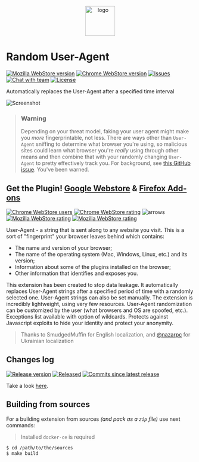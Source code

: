 <p align="center">
  <img alt="logo" src="https://cdn.rawgit.com/tarampampam/random-user-agent/544a27ed/extension/img/128x128.png" width="80" height="80" />
</p>

# Random User-Agent

[![Mozilla WebStore version][badge_mozilla_version]][link_firefox_store]
[![Chrome WebStore version][badge_websore_version]][link_google_store]
[![Issues][badge_issues]][link_issues]
[![Chat with team][badge_chat]][link_chat]
[![License][badge_license]][link_license]

Automatically replaces the User-Agent after a specified time interval

![Screenshot][link_screenshot]

> ### Warning
>
> Depending on your threat model, faking your user agent might make you _more_ fingerprintable, not less. There are ways other than `User-Agent` sniffing to determine what browser you're using, so malicious sites could learn what browser you're _really_ using through other means and then combine that with your randomly changing `User-Agent` to pretty effectively track you. For background, see [this GitHub issue](https://github.com/tarampampam/random-user-agent/issues/47). You've been warned.

## Get the Plugin! [Google Webstore][link_google_store] & [Firefox Add-ons][link_firefox_store]

[![Chrome WebStore users][badge_websore_users]][link_google_store]
[![Chrome WebStore rating][badge_websore_rating]][link_google_store]
![arrows][badge_browsers_arrows]
[![Mozilla WebStore rating][badge_mozilla_users]][link_firefox_store]
[![Mozilla WebStore rating][badge_mozilla_rating]][link_firefox_store]

User-Agent - a string that is sent along to any website you visit. This is a sort of "fingerprint" your browser leaves behind which contains:
- The name and version of your browser;
- The name of the operating system (Mac, Windows, Linux, etc.) and its version;
- Information about some of the plugins installed on the browser;
- Other information that identifies and exposes you.

This extension has been created to stop data leakage. It automatically replaces User-Agent strings after a specified period of time with a randomly selected one. User-Agent strings can also be set manually. The extension is incredibly lightweight, using very few resources. User-Agent randomization can be customized by the user (what browsers and OS are spoofed, etc.). Exceptions list available with option of wildcards. Protects against Javascript exploits to hide your identity and protect your anonymity.

> Thanks to SmudgedMuffin for English localization, and [@nazarpc](https://github.com/nazar-pc) for Ukrainian localization

## Changes log

[![Release version][badge_release_version]][link_changeslog]
[![Released][badge_release_date]][link_changeslog]
[![Commits since latest release][badge_commits_since_release]][link_commits]

Take a look [here][link_changeslog].

## Building from sources

For a building extension from sources _(and pack as a `zip` file)_ use next commands:

> Installed `docker-ce` is required

```bash
$ cd /path/to/the/sources
$ make build
```

[badge_release_version]:https://img.shields.io/github/release/tarampampam/random-user-agent.svg?style=flat-square&maxAge=120
[badge_websore_version]:https://img.shields.io/chrome-web-store/v/einpaelgookohagofgnnkcfjbkkgepnp.svg?style=for-the-badge&maxAge=120
[badge_mozilla_version]:https://img.shields.io/amo/v/random_user_agent.svg?style=for-the-badge&maxAge=120
[badge_websore_users]:https://img.shields.io/chrome-web-store/users/nimelepbpejjlbmoobocpfnjhihnpked.svg?style=flat-square&maxAge=120
[badge_websore_rating]:https://img.shields.io/chrome-web-store/rating/nimelepbpejjlbmoobocpfnjhihnpked.svg?style=flat-square&maxAge=120
[badge_browsers_arrows]:https://img.shields.io/badge/%E2%86%90%20chrome-firefox%20%E2%86%92-yellowgreen.svg?style=flat-square&maxAge=120
[badge_mozilla_users]:https://img.shields.io/amo/users/random_user_agent.svg?style=flat-square&maxAge=120
[badge_mozilla_rating]:https://img.shields.io/amo/rating/random_user_agent.svg?style=flat-square&maxAge=120
[badge_commits_since_release]:https://img.shields.io/github/commits-since/tarampampam/random-user-agent/latest.svg?style=flat-square&maxAge=120
[badge_release_date]:https://img.shields.io/github/release-date/tarampampam/random-user-agent.svg?style=flat-square&maxAge=120
[badge_issues]:https://img.shields.io/github/issues/tarampampam/random-user-agent.svg?style=for-the-badge&maxAge=120
[badge_license]:https://img.shields.io/github/license/tarampampam/random-user-agent.svg?style=for-the-badge&maxAge=120
[badge_chat]:https://img.shields.io/badge/chat-on-brightgreen.svg?style=for-the-badge&maxAge=120
[link_issues]:https://github.com/tarampampam/random-user-agent/issues
[link_commits]:https://github.com/tarampampam/random-user-agent/commits
[link_license]:./LICENSE
[link_changeslog]:./CHANGELOG.md
[link_screenshot]:https://raw.githubusercontent.com/tarampampam/random-user-agent/master/webstore_content/slides/slide-1.jpg
[link_chat]:https://app.stride.com/25f75df0-13c7-4e1a-8f3c-f01e9d85cb5b/chat/e5af00b7-e5a9-4e0f-a95d-e0c592bd4379
[link_google_store]:https://chrome.google.com/webstore/detail/random-hide-user-agent/einpaelgookohagofgnnkcfjbkkgepnp
[link_firefox_store]:https://addons.mozilla.org/firefox/addon/random_user_agent/
[randexp.js]:http://github.com/fent/randexp.js
